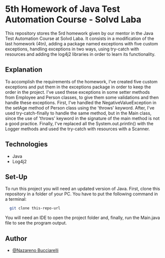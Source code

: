 # 5th Homework of Java Test Automation Course - Solvd Laba
This repository stores the 5rd homework given by our mentor in the Java Test 
Automation Course at Solvd Laba. It consists in a modification of the last 
homework (4tn), adding a package named exceptions with five custom 
exceptions, handling exceptions in two ways, using try-catch with resources
and adding the log4j2 libraries in order to learn its functionality.

## Explanation

To accomplish the requirements of the homework, I've created five custom
exceptions and put them in the exceptions package in order to keep the 
order in the project. I've used these exceptions in some setter methods
from Employee and Person classes, to give them some validations and then
handle these exceptions. First, I've handled the NegativeValueException
in the setAge method of Person class using the 'throws' keyword. After,
I've used try-catch-finally to handle the same method, but in the Main
class, since the use of 'throws' keyword in the signature of the main 
method is not a good practice. Finally, I've replaced all the 
System.out.println() with the Logger methods and used the try-catch
with resources with a Scanner.

## Technologies

- Java
- Log4j2

## Set-Up

To run this project you will need an updated version of Java.
First, clone this repository in a folder of your PC.
You have to put the following command in a terminal:

```bash
  git clone this-repo-url
```
You will need an IDE to open the project folder and, finally, run the Main.java 
file to see the program output.

## Author

- [@Nazareno Bucciarelli](https://github.com/nazabucciarelli)
